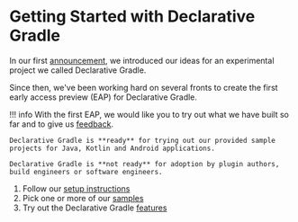 # Getting Started with Declarative Gradle

In our first [announcement](https://blog.gradle.org/declarative-gradle), we introduced our ideas for an experimental project we called Declarative Gradle. 

Since then, we've been working hard on several fronts to create the first early access preview (EAP) for Declarative Gradle.

!!! info
    With the first EAP, we would like you to try out what we have built so far and to give us [feedback](../CONTRIBUTING.md).

    Declarative Gradle is **ready** for trying out our provided sample projects for Java, Kotlin and Android applications.

    Declarative Gradle is **not ready** for adoption by plugin authors, build engineers or software engineers.

1. Follow our [setup instructions](./setup.md)
2. Pick one or more of our [samples](./samples.md)
3. Try out the Declarative Gradle [features](./features.md)